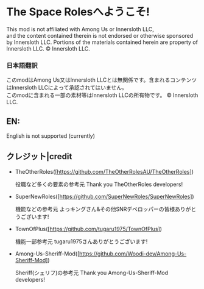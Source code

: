 # The Space Rolesへようこそ!
This mod is not affiliated with Among Us or Innersloth LLC,  
and the content contained therein is not endorsed or otherwise sponsored by Innersloth LLC. Portions of the materials contained herein are property of Innersloth LLC. © Innersloth LLC.
### 日本語翻訳
このmodはAmong Us又はInnersloth LLCとは無関係です。含まれるコンテンツはInnersloth LLCによって承認されてはいません。  
このmodに含まれる一部の素材等はInnersloth LLCの所有物です。 © Innersloth LLC.  
## EN:
English is not supported (currently)  
## クレジット|credit
- TheOtherRoles([https://github.com/TheOtherRolesAU/TheOtherRoles])

  役職など多くの要素の参考元
  Thank you TheOtherRoles developers!
- SuperNewRoles([https://github.com/SuperNewRoles/SuperNewRoles])

  機能などの参考元
  よっキングさん&その他SNRデベロッパーの皆様ありがとうございます!
- TownOfPlus([https://github.com/tugaru1975/TownOfPlus])

  機能一部参考元
  tugaru1975さんありがとうございます!
- Among-Us-Sheriff-Mod([https://github.com/Woodi-dev/Among-Us-Sheriff-Mod])

  Sheriff(シェリフ)の参考元
  Thank you Among-Us-Sheriff-Mod developers!  

